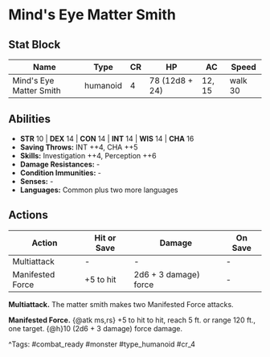# Mind's Eye Matter Smith

## Stat Block

| Name | Type | CR | HP | AC | Speed |
|------|------|----|----|----|-------|
| Mind's Eye Matter Smith | humanoid | 4 | 78 (12d8 + 24) | 12, 15 | walk 30 |

## Abilities

- **STR** 10 | **DEX** 14 | **CON** 14 | **INT** 14 | **WIS** 14 | **CHA** 16
- **Saving Throws:** INT ++4, CHA ++5  
- **Skills:** Investigation ++4, Perception ++6  
- **Damage Resistances:** -  
- **Condition Immunities:** -  
- **Senses:** -  
- **Languages:** Common plus two more languages


## Actions

| Action | Hit or Save | Damage | On Save |
|--------|--------------|--------|----------|
| Multiattack | - | - | - |
| Manifested Force | +5 to hit | 2d6 + 3 damage) force | - |

**Multiattack.** The matter smith makes two Manifested Force attacks.

**Manifested Force.** {@atk ms,rs} +5 to hit to hit, reach 5 ft. or range 120 ft., one target. {@h}10 (2d6 + 3 damage) force damage.


^Tags: #combat_ready #monster #type_humanoid #cr_4